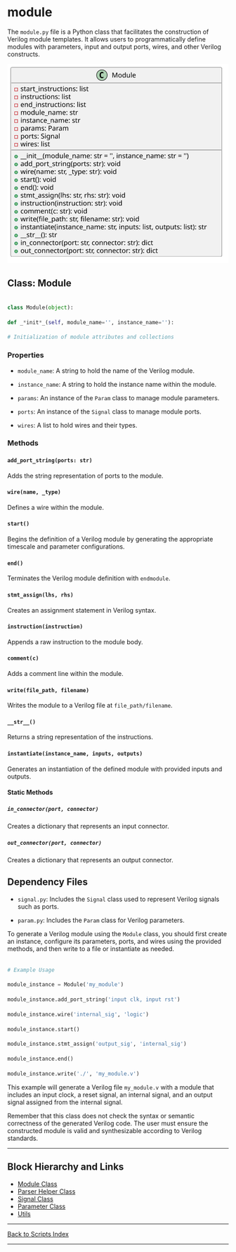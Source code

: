 # module

The `module.py` file is a Python class that facilitates the construction of Verilog module templates. It allows users to programmatically define modules with parameters, input and output ports, wires, and other Verilog constructs.

![Module UML](../../images_scripts_uml/verilog_Module.svg)

## Class: Module

```python

class Module(object):

def _*init*_(self, module_name='', instance_name=''):

# Initialization of module attributes and collections

```

### Properties

- `module_name`: A string to hold the name of the Verilog module.

- `instance_name`: A string to hold the instance name within the module.

- `params`: An instance of the `Param` class to manage module parameters.

- `ports`: An instance of the `Signal` class to manage module ports.

- `wires`: A list to hold wires and their types.

### Methods

#### `add_port_string(ports: str)`

Adds the string representation of ports to the module.

#### `wire(name, _type)`

Defines a wire within the module.

#### `start()`

Begins the definition of a Verilog module by generating the appropriate timescale and parameter configurations.

#### `end()`

Terminates the Verilog module definition with `endmodule`.

#### `stmt_assign(lhs, rhs)`

Creates an assignment statement in Verilog syntax.

#### `instruction(instruction)`

Appends a raw instruction to the module body.

#### `comment(c)`

Adds a comment line within the module.

#### `write(file_path, filename)`

Writes the module to a Verilog file at `file_path/filename`.

#### `__str__()`

Returns a string representation of the instructions.

#### `instantiate(instance_name, inputs, outputs)`

Generates an instantiation of the defined module with provided inputs and outputs.

#### Static Methods

##### `in_connector(port, connector)`

Creates a dictionary that represents an input connector.

##### `out_connector(port, connector)`

Creates a dictionary that represents an output connector.

## Dependency Files

- `signal.py`: Includes the `Signal` class used to represent Verilog signals such as ports.

- `param.py`: Includes the `Param` class for Verilog parameters.

To generate a Verilog module using the `Module` class, you should first create an instance, configure its parameters, ports, and wires using the provided methods, and then write to a file or instantiate as needed.

```python

# Example Usage

module_instance = Module('my_module')

module_instance.add_port_string('input clk, input rst')

module_instance.wire('internal_sig', 'logic')

module_instance.start()

module_instance.stmt_assign('output_sig', 'internal_sig')

module_instance.end()

module_instance.write('./', 'my_module.v')

```

This example will generate a Verilog file `my_module.v` with a module that includes an input clock, a reset signal, an internal signal, and an output signal assigned from the internal signal.

Remember that this class does not check the syntax or semantic correctness of the generated Verilog code. The user must ensure the constructed module is valid and synthesizable according to Verilog standards.

---

## Block Hierarchy and Links

- [Module Class](module.md)
- [Parser Helper Class](verilog_parser.md)
- [Signal Class](signal.md)
- [Parameter Class](param.md)
- [Utils](utils.md)

---

[Back to Scripts Index](index.md)

---
